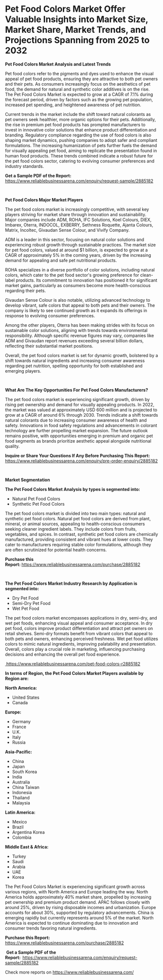 <p><h1>Pet Food Colors Market Offer Valuable Insights into Market Size, Market Share, Market Trends, and Projections Spanning from 2025 to 2032</h1></p><p><strong>Pet Food Colors Market Analysis and Latest Trends</strong></p>
<p><p>Pet food colors refer to the pigments and dyes used to enhance the visual appeal of pet food products, ensuring they are attractive to both pet owners and their pets. As consumers increasingly focus on the aesthetics of pet food, the demand for natural and synthetic color additives is on the rise. The Pet Food Colors Market is expected to grow at a CAGR of 7.1% during the forecast period, driven by factors such as the growing pet population, increased pet spending, and heightened awareness of pet nutrition.</p><p>Current trends in the market include the shift toward natural colorants as pet owners seek healthier, more organic options for their pets. Additionally, the rise in premium pet food products has prompted manufacturers to invest in innovative color solutions that enhance product differentiation and branding. Regulatory compliance regarding the use of food colors is also shaping market dynamics, pushing companies to adopt safer and compliant formulations. The increasing humanization of pets further fuels the demand for visually appealing pet food, aiming to replicate the presentation found in human food products. These trends combined indicate a robust future for the pet food colors sector, catering to evolving consumer preferences and industry standards.</p></p>
<p><strong>Get a Sample PDF of the Report:&nbsp;</strong> <a href="https://www.reliablebusinessarena.com/enquiry/request-sample/2885182?utm_campaign=1990&utm_medium=2&utm_source=Github&utm_content=ia&utm_term=13032025&utm_id=pet-food-colors">https://www.reliablebusinessarena.com/enquiry/request-sample/2885182</a></p>
<p>&nbsp;</p>
<p><strong>Pet Food Colors Major Market Players</strong></p>
<p><p>The pet food colors market is increasingly competitive, with several key players striving for market share through innovation and sustainability. Major companies include ADM, ROHA, IFC Solutions, Koel Colours, DIEX, Imbarex, Oterra, INDOCOL, EXBERRY, Sethness Roquette, Ajanta Colours, Matrix, Incoltec, Givaudan Sense Colour, and Vivify Company.</p><p>ADM is a leader in this sector, focusing on natural color solutions and experiencing robust growth through sustainable practices. The market size for pet food colors, valued at around $1 billion, is expected to grow at a CAGR of approximately 5% in the coming years, driven by the increasing demand for appealing and safe pet nutritional products.</p><p>ROHA specializes in a diverse portfolio of color solutions, including natural colors, which cater to the pet food sector's growing preference for clean-label products. Its commitment to innovation has positioned it for significant market gains, particularly as consumers become more health-conscious regarding their pets.</p><p>Givaudan Sense Colour is also notable, utilizing advanced technology to develop vibrant, safe colors that appeal to both pets and their owners. The company is likely to see continued growth as it expands its offerings in response to evolving consumer preferences.</p><p>Among the other players, Oterra has been making strides with its focus on sustainable color solutions, aligning with trends towards environmental responsibility. Although specific revenue figures may vary, companies like ADM and Givaudan report revenues exceeding several billion dollars, reflecting their substantial market positions.</p><p>Overall, the pet food colors market is set for dynamic growth, bolstered by a shift towards natural ingredients and increasing consumer awareness regarding pet nutrition, spelling opportunity for both established and emerging players.</p></p>
<p>&nbsp;</p>
<p><strong>What Are The Key Opportunities For Pet Food Colors Manufacturers?</strong></p>
<p><p>The pet food colors market is experiencing significant growth, driven by rising pet ownership and demand for visually appealing products. In 2022, the market was valued at approximately USD 600 million and is projected to grow at a CAGR of around 6% through 2030. Trends indicate a shift towards natural colorants due to increasing consumer awareness of health and safety. Innovations in food safety regulations and advancements in colorant technology are further propelling market expansion. The future outlook remains positive, with opportunities emerging in premium and organic pet food segments as brands prioritize aesthetic appeal alongside nutritional quality.</p></p>
<p><strong>Inquire or Share Your Questions If Any Before Purchasing This Report:</strong> <a href="https://www.reliablebusinessarena.com/enquiry/pre-order-enquiry/2885182?utm_campaign=1990&utm_medium=2&utm_source=Github&utm_content=ia&utm_term=13032025&utm_id=pet-food-colors">https://www.reliablebusinessarena.com/enquiry/pre-order-enquiry/2885182</a></p>
<p>&nbsp;</p>
<p><strong>Market Segmentation</strong></p>
<p><strong>The Pet Food Colors Market Analysis by types is segmented into:</strong></p>
<p><ul><li>Natural Pet Food Colors</li><li>Synthetic Pet Food Colors</li></ul></p>
<p><p>The pet food colors market is divided into two main types: natural and synthetic pet food colors. Natural pet food colors are derived from plant, mineral, or animal sources, appealing to health-conscious consumers seeking cleaner ingredient labels. They include colors from fruits, vegetables, and spices. In contrast, synthetic pet food colors are chemically manufactured, providing consistent and vibrant hues at lower costs. They cater to manufacturers requiring stable color formulations, although they are often scrutinized for potential health concerns.</p></p>
<p><strong>Purchase this Report:&nbsp;</strong><a href="https://www.reliablebusinessarena.com/purchase/2885182?utm_campaign=1990&utm_medium=2&utm_source=Github&utm_content=ia&utm_term=13032025&utm_id=pet-food-colors">https://www.reliablebusinessarena.com/purchase/2885182</a></p>
<p>&nbsp;</p>
<p><strong>The Pet Food Colors Market Industry Research by Application is segmented into:</strong></p>
<p><ul><li>Dry Pet Food</li><li>Semi-Dry Pet Food</li><li>Wet Pet Food</li></ul></p>
<p><p>The pet food colors market encompasses applications in dry, semi-dry, and wet pet foods, enhancing visual appeal and consumer acceptance. In dry pet food, colors improve product differentiation and attract pet owners on retail shelves. Semi-dry formats benefit from vibrant colors that appeal to both pets and owners, enhancing perceived freshness. Wet pet food utilizes colors to mimic natural ingredients, improving palatability and presentation. Overall, colors play a crucial role in marketing, influencing purchasing decisions and enhancing the overall pet food experience.</p></p>
<p><a href="https://www.reliablebusinessarena.com/pet-food-colors-r2885182?utm_campaign=1990&utm_medium=2&utm_source=Github&utm_content=ia&utm_term=13032025&utm_id=pet-food-colors">&nbsp;https://www.reliablebusinessarena.com/pet-food-colors-r2885182</a></p>
<p><strong>In terms of Region, the Pet Food Colors Market Players available by Region are:</strong></p>
<p>
    <p> <strong> North America: </strong>
        <ul>
            <li>United States</li>
            <li>Canada</li>
        </ul>
        </p> 
    <p> <strong> Europe: </strong>
        <ul>
            <li>Germany</li>
            <li>France</li>
            <li>U.K.</li>
            <li>Italy</li>
            <li>Russia</li>
        </ul>
        </p> 
    <p> <strong> Asia-Pacific: </strong>
        <ul>
            <li>China</li>
            <li>Japan</li>
            <li>South Korea</li>
            <li>India</li>
            <li>Australia</li>
            <li>China Taiwan</li>
            <li>Indonesia</li>
            <li>Thailand</li>
            <li>Malaysia</li>
        </ul>
        </p> 
    <p> <strong> Latin America: </strong>
        <ul>
            <li>Mexico</li>
            <li>Brazil</li>
            <li>Argentina Korea</li>
            <li>Colombia</li>
        </ul>
        </p> 
    <p> <strong> Middle East & Africa: </strong>
        <ul>
            <li>Turkey</li>
            <li>Saudi</li>
            <li>Arabia</li>
            <li>UAE</li>
            <li>Korea</li>
        </ul>
    </p>
    </p>
<p><p>The Pet Food Colors Market is experiencing significant growth across various regions, with North America and Europe leading the way. North America holds approximately 40% market share, propelled by increasing pet ownership and premium product demand. APAC follows closely with around 25%, driven by rising disposable incomes and urbanization. Europe accounts for about 30%, supported by regulatory advancements. China is emerging rapidly but currently represents around 5% of the market. North America is expected to continue dominating due to innovation and consumer trends favoring natural ingredients.</p></p>
<p><strong>Purchase this Report: </strong><a href="https://www.reliablebusinessarena.com/purchase/2885182?utm_campaign=1990&utm_medium=2&utm_source=Github&utm_content=ia&utm_term=13032025&utm_id=pet-food-colors">https://www.reliablebusinessarena.com/purchase/2885182</a></p>
<p>&nbsp;<strong>Get a Sample PDF of the Report:&nbsp;&nbsp;</strong><a href="https://www.reliablebusinessarena.com/enquiry/request-sample/2885182?utm_campaign=1990&utm_medium=2&utm_source=Github&utm_content=ia&utm_term=13032025&utm_id=pet-food-colors">https://www.reliablebusinessarena.com/enquiry/request-sample/2885182</a></p>
<p><strong></strong></p>
<p>Check more reports on <a href="https://www.reliablebusinessarena.com/?utm_campaign=1990&utm_medium=2&utm_source=Github&utm_content=ia&utm_term=13032025&utm_id=pet-food-colors">https://www.reliablebusinessarena.com/</a></p>